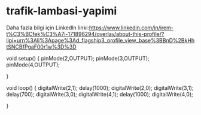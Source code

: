 # trafik-lambasi-yapimi
Daha fazla bilgi için Linkedln linki:https://www.linkedin.com/in/irem-t%C3%BCfek%C3%A7i-171896294/overlay/about-this-profile/?lipi=urn%3Ali%3Apage%3Ad_flagship3_profile_view_base%3BBnD%2BkHhtSNCBfPgaF00r1w%3D%3D


void setup() {
 pinMode(2,OUTPUT);
 pinMode(3,OUTPUT);
 pinMode(4,OUTPUT);

}

void loop() {
  digitalWrite(2,1);
  delay(1000);
  digitalWrite(2,0);
  digitalWrite(3,1);
  delay(700);
  digitalWrite(3,0);
  digitalWrite(4,1);
  delay(1000);
  digitalWrite(4,0);


 

}
